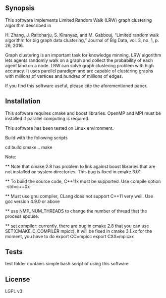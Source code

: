 ## Synopsis

This software implements Limited Random Walk (LRW) graph clustering algorithm described in 

H. Zhang, J. Raitoharju, S. Kiranyaz, and M. Gabbouj, “Limited random walk algorithm for big graph data clustering,” Journal of Big Data, vol. 3, no. 1, p. 26, 2016.

Graph clustering is an important task for knowledge minning. LRW algorithm lets agents randomly walk on a graph and collect the probability of each agent land on a node. LRW can solve graph clustering problem with high accuracy. It uses parellel paradigm and are capable of clustering graphs with millions of vertices and hundres of millions of edges.

If you find this software useful, please cite the aforementioned paper. 

## Installation

This software requires cmake and boost libraries. OpenMP and MPI must be installed if parallel computing is required.

This software has been tested on Linux environment. 

Build with the following scripts

cd build
cmake ..
make 


Note: 

** Note that cmake 2.8 has problem to link against boost libraries that are not installed on system directories. This bug is fixed in cmake 3.01

** To build the source code, C++11x must be supported. Use compile option
-std=c++0x

** Must use gnu compiler, CLang does not support C++11 very well. Use gcc version
4.9.0 or above


** use NMP_NUM_THREADS to change the number of thread that the process spouse. 

** set compiler: 
  currently, there are bug in cmake 2.8 that you can use SET(CMAKE_C_COMPILER mpicc), it will be fixed in cmake 3.1.xx for the moment, you have to do
  export CC=mpicc
  export CXX=mpicxx


## Tests

test folder contains simple bash script of using this software


## License

LGPL v3

